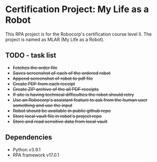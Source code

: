 # Certification Project: My Life as a Robot

This RPA project is for the Robocorp's certification course level II. The project is named as MLAR (My Life as a Robot). 

## TODO - task list
- ~~Fetches the order file~~
- ~~Saves screenshot of each of the ordered robot~~
- ~~Append screenshot of robot to pdf file~~
- ~~Create PDF from each receipt~~
- ~~Create ZIP archive of the all PDF receipts~~
- ~~If site is having technical difficulties the robot should retry~~
- ~~Use an Robocorp's assistant feature to ask from the human user something and use the input~~
- ~~Robot should be available in public github repo~~
- ~~Store local vault file in robot's project repo~~
- ~~Store and read sensitive data from local vault~~

## Dependencies
- Python v3.9.1
- RPA framework v17.0.1